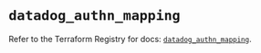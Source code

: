 # `datadog_authn_mapping`

Refer to the Terraform Registry for docs: [`datadog_authn_mapping`](https://registry.terraform.io/providers/datadog/datadog/3.43.1/docs/resources/authn_mapping).
